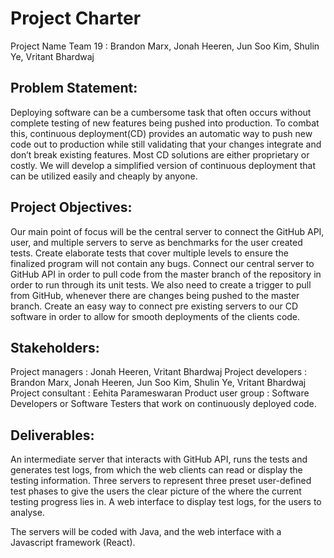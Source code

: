 # Project Charter
Project Name
Team 19 : Brandon Marx, Jonah Heeren, Jun Soo Kim, Shulin Ye, Vritant Bhardwaj


## Problem Statement:
Deploying software can be a cumbersome task that often occurs without complete testing of new features being pushed into production. To combat this, continuous deployment(CD) provides an automatic way to push new code out to production while still validating that your changes integrate and don’t break existing features. 
Most CD solutions are either proprietary or costly. We will develop a simplified version of continuous deployment that can be utilized easily and cheaply by anyone.

## Project Objectives:
Our main point of focus will be the central server to connect the GitHub API, user, and multiple servers to serve as benchmarks for the user created tests. 
Create elaborate tests that cover multiple levels to ensure the finalized program will not contain any bugs. 
Connect our central server to GitHub API in order to pull code from the master branch of the repository in order to run through its unit tests. We also need to create a trigger to pull from GitHub, whenever there are changes being pushed to the master branch. 
Create an easy way to connect pre existing servers to our CD software in order to allow for smooth deployments of the clients code.

## Stakeholders:
Project managers : Jonah Heeren, Vritant Bhardwaj
Project developers : Brandon Marx, Jonah Heeren, Jun Soo Kim, Shulin Ye, Vritant Bhardwaj
Project consultant : Eehita Parameswaran
Product user group : Software Developers or Software Testers that work on continuously deployed code.

## Deliverables:
An intermediate server that interacts with GitHub API, runs the tests and generates test logs, from which the web clients can read or display the testing information. 
Three servers to represent three preset user-defined test phases to give the users the clear picture of the where the current testing progress lies in. 
A web interface to display test logs, for the users to analyse.

The servers will be coded with Java, and the web interface with a Javascript framework (React). 
